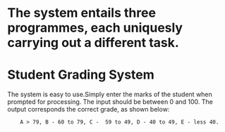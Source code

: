 # The system entails three programmes, each uniquesly carrying out a different task. 


# Student Grading System

The system is easy to use.Simply enter the marks of the student when prompted for processing.
 The input should be between 0 and 100. The output corresponds the correct grade, as shown below: 

        A > 79, B - 60 to 79, C -  59 to 49, D - 40 to 49, E - less 40.